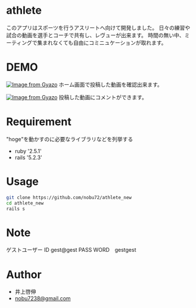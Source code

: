 # athlete
このアプリはスポーツを行うアスリートへ向けて開発しました。
日々の練習や試合の動画を選手とコーチで共有し、レヴューが出来ます。
時間の無い中、ミーティングで集まれなくても自由にコミニュケーションが取れます。
 
# DEMO
 [![Image from Gyazo](https://i.gyazo.com/9d5152318d0bee2b273d542b3d8e8f3d.jpg)](https://gyazo.com/9d5152318d0bee2b273d542b3d8e8f3d)
 ホーム画面で投稿した動画を確認出来ます。
 
 [![Image from Gyazo](https://i.gyazo.com/cbbfa5ee99e69c719c00ffec4dd2484c.gif)](https://gyazo.com/cbbfa5ee99e69c719c00ffec4dd2484c)
投稿した動画にコメントができます。
 
# Requirement
 
"hoge"を動かすのに必要なライブラリなどを列挙する
 
* ruby '2.5.1'
* rails '5.2.3'

# Usage
 
 
```bash
git clone https://github.com/nobu72/athlete_new
cd athlete_new
rails s
```
 
# Note
 
ゲストユーザー
ID gest@gest
PASS WORD　gestgest
 
# Author
* 井上啓伸
* nobu7238@gmail.com
